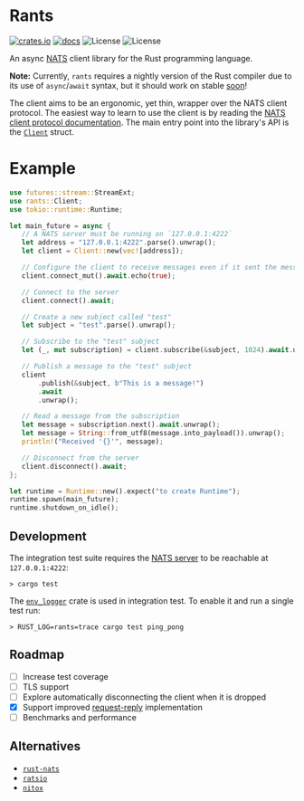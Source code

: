 # Rants

[![crates.io](https://img.shields.io/crates/v/rants.svg)](https://crates.io/crates/rants)
[![docs](https://docs.rs/rants/badge.svg)](https://docs.rs/rants)
![License](https://img.shields.io/badge/license-MIT-blue.svg)
![License](https://img.shields.io/badge/license-APACHE-blue.svg)

An async [NATS](https://nats.io/) client library for the Rust programming language.

**Note:** Currently, `rants` requires a nightly version of the Rust compiler due to its use of `async`/`await` syntax, but it should work on stable [soon](https://areweasyncyet.rs/)!

The client aims to be an ergonomic, yet thin, wrapper over the NATS client protocol. The easiest way to learn to use the client is by reading the [NATS client protocol documentation](https://nats-io.github.io/docs/nats_protocol/nats-protocol.html). The main entry point into the library's API is the [`Client`](https://docs.rs/rants/latest/rants/struct.Client.html) struct.

# Example

```rust
use futures::stream::StreamExt;
use rants::Client;
use tokio::runtime::Runtime;

let main_future = async {
   // A NATS server must be running on `127.0.0.1:4222`
   let address = "127.0.0.1:4222".parse().unwrap();
   let client = Client::new(vec![address]);

   // Configure the client to receive messages even if it sent the message
   client.connect_mut().await.echo(true);

   // Connect to the server
   client.connect().await;

   // Create a new subject called "test"
   let subject = "test".parse().unwrap();

   // Subscribe to the "test" subject
   let (_, mut subscription) = client.subscribe(&subject, 1024).await.unwrap();

   // Publish a message to the "test" subject
   client
       .publish(&subject, b"This is a message!")
       .await
       .unwrap();

   // Read a message from the subscription
   let message = subscription.next().await.unwrap();
   let message = String::from_utf8(message.into_payload()).unwrap();
   println!("Received '{}'", message);

   // Disconnect from the server
   client.disconnect().await;
};

let runtime = Runtime::new().expect("to create Runtime");
runtime.spawn(main_future);
runtime.shutdown_on_idle();
```

## Development

The integration test suite requires the [NATS server](https://nats.io/download/nats-io/nats-server/) to be reachable at `127.0.0.1:4222`:

    > cargo test

The [`env_logger`](https://github.com/sebasmagri/env_logger/) crate is used in integration test. To enable it and run a single test run:

    > RUST_LOG=rants=trace cargo test ping_pong

## Roadmap

- [ ] Increase test coverage
- [ ] TLS support
- [ ] Explore automatically disconnecting the client when it is dropped
- [x] Support improved [request-reply](https://github.com/nats-io/nats.go/issues/294) implementation
- [ ] Benchmarks and performance

## Alternatives

- [`rust-nats`](https://github.com/jedisct1/rust-nats)
- [`ratsio`](https://github.com/mnetship/ratsio)
- [`nitox`](https://github.com/YellowInnovation/nitox)
